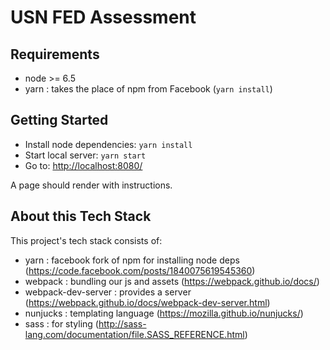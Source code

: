 # USN FED Assessment

## Requirements

- node >= 6.5
- yarn : takes the place of npm from Facebook (`yarn install`)

## Getting Started

- Install node dependencies: `yarn install`
- Start local server: `yarn start`
- Go to: [http://localhost:8080/](http://localhost:8080/)

A page should render with instructions.

## About this Tech Stack

This project's tech stack consists of:

- yarn : facebook fork of npm for installing node deps (https://code.facebook.com/posts/1840075619545360)
- webpack : bundling our js and assets (https://webpack.github.io/docs/)
- webpack-dev-server : provides a server (https://webpack.github.io/docs/webpack-dev-server.html)
- nunjucks : templating language (https://mozilla.github.io/nunjucks/)
- sass : for styling (http://sass-lang.com/documentation/file.SASS_REFERENCE.html)
